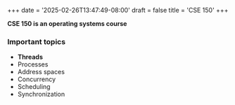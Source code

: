 +++
date = '2025-02-26T13:47:49-08:00'
draft = false
title = 'CSE 150'
+++

**CSE 150 is an operating systems course**

### Important topics
 - **Threads**
 - Processes
 - Address spaces
 - Concurrency
 - Scheduling
 - Synchronization



